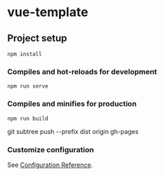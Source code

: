 # vue-template

## Project setup
```
npm install
```

### Compiles and hot-reloads for development
```
npm run serve
```

### Compiles and minifies for production
```
npm run build
```
git subtree push --prefix dist origin gh-pages

### Customize configuration
See [Configuration Reference](https://cli.vuejs.org/config/).

